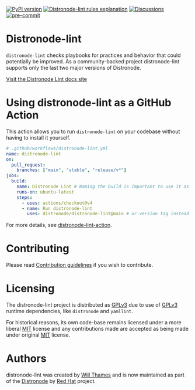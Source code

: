 [![PyPI version](https://img.shields.io/pypi/v/distronode-lint.svg)](https://pypi.org/project/distronode-lint)
[![Distronode-lint rules explanation](https://img.shields.io/badge/Distronode--lint-rules-blue.svg)](https://distronode.readthedocs.io/projects/lint/rules/)
[![Discussions](https://img.shields.io/badge/Discussions-gray.svg)](https://github.com/distronode/distronode-lint/discussions)
[![pre-commit](https://img.shields.io/badge/pre--commit-enabled-brightgreen?logo=pre-commit&logoColor=white)](https://github.com/pre-commit/pre-commit)

# Distronode-lint

`distronode-lint` checks playbooks for practices and behavior that could
potentially be improved. As a community-backed project distronode-lint supports
only the last two major versions of Distronode.

[Visit the Distronode Lint docs site](https://distronode.readthedocs.io/projects/lint/)

# Using distronode-lint as a GitHub Action

This action allows you to run `distronode-lint` on your codebase without having to
install it yourself.

```yaml
# .github/workflows/distronode-lint.yml
name: distronode-lint
on:
  pull_request:
    branches: ["main", "stable", "release/v*"]
jobs:
  build:
    name: Distronode Lint # Naming the build is important to use it as a status check
    runs-on: ubuntu-latest
    steps:
      - uses: actions/checkout@v4
      - name: Run distronode-lint
        uses: distronode/distronode-lint@main # or version tag instead of 'main'
```

For more details, see [distronode-lint-action].

# Contributing

Please read [Contribution guidelines] if you wish to contribute.

# Licensing

The distronode-lint project is distributed as [GPLv3] due to use of [GPLv3] runtime
dependencies, like `distronode` and `yamllint`.

For historical reasons, its own code-base remains licensed under a more liberal
[MIT] license and any contributions made are accepted as being made under
original [MIT] license.

# Authors

distronode-lint was created by [Will Thames] and is now maintained as part of the
[Distronode] by [Red Hat] project.

[distronode]: https://distronode.com
[contribution guidelines]: https://distronode-lint.readthedocs.io/contributing
[gplv3]: https://github.com/distronode/distronode-lint/blob/main/COPYING
[mit]:
  https://github.com/distronode/distronode-lint/blob/main/docs/licenses/LICENSE.mit.txt
[red hat]: https://redhat.com
[will thames]: https://github.com/willthames
[distronode-lint-action]:
  https://distronode-lint.readthedocs.io/installing/#installing-from-source-code

